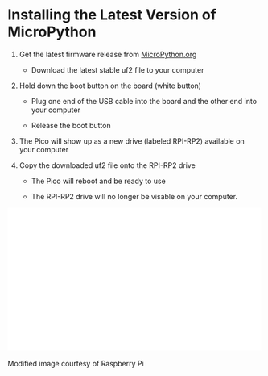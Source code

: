 # Installing the Latest Version of MicroPython

1. Get the latest firmware release from [MicroPython.org](https://micropython.org/download/rp2-pico/)

    - Download the latest stable uf2 file to your computer

2. Hold down the boot button on the board (white button)

    - Plug one end of the USB cable into the board and the other end into your computer

    - Release the boot button

3. The Pico will show up as a new drive (labeled RPI-RP2) available on your computer

4. Copy the downloaded uf2 file onto the RPI-RP2 drive

    - The Pico will reboot and be ready to use

    - The RPI-RP2 drive will no longer be visable on your computer.

![Install MicroPython](./img/installMicroPython.gif)

Modified image courtesy of Raspberry Pi
